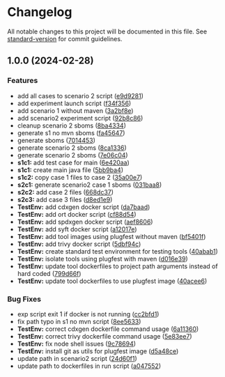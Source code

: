 # Changelog

All notable changes to this project will be documented in this file. See [standard-version](https://github.com/conventional-changelog/standard-version) for commit guidelines.

## 1.0.0 (2024-02-28)


### Features

* add all cases to scenario 2 script ([e9d9281](https://github.com/dlg1206/sbom-landscape-exp/commit/e9d92816a8154b283d27cb57a128d15986339c6a))
* add experiment launch script ([f34f356](https://github.com/dlg1206/sbom-landscape-exp/commit/f34f356e63df4ce0a3bc07f4b61de17d5e0d483a))
* add scenario 1 without maven ([3a2bf8e](https://github.com/dlg1206/sbom-landscape-exp/commit/3a2bf8e95b718a7ba75599167e902cbe898c7b35))
* add scenario2 experiment script ([92b8c86](https://github.com/dlg1206/sbom-landscape-exp/commit/92b8c86e232296550da78e57ad0a226dac577388))
* cleanup scenario 2 sboms ([8ba4334](https://github.com/dlg1206/sbom-landscape-exp/commit/8ba4334da17479b420ea7a06f4ec2d9709770399))
* generate s1 no mvn sboms ([fa45647](https://github.com/dlg1206/sbom-landscape-exp/commit/fa45647ef7b488e2006aac795e36e2c31f423f06))
* generate sboms ([7014453](https://github.com/dlg1206/sbom-landscape-exp/commit/7014453614a8d01be3d20d400a972c4512bd3711))
* generate scenario 2 sboms ([8ca1336](https://github.com/dlg1206/sbom-landscape-exp/commit/8ca133699acd99102c3037a322c6109cfef4638e))
* generate scenario 2 sboms ([7e06c04](https://github.com/dlg1206/sbom-landscape-exp/commit/7e06c04883efd9357c4a329cffd9845428f2e893))
* **s1c1:** add test case for main ([6e420aa](https://github.com/dlg1206/sbom-landscape-exp/commit/6e420aab25feb2be4e5b8b959b21bbfdbb6c5703))
* **s1c1:** create main java file ([5bb9ba4](https://github.com/dlg1206/sbom-landscape-exp/commit/5bb9ba4bab607e0d5ae8b86122502728be57a32f))
* **s1c2:** copy case 1 files to case 2 ([35a00e7](https://github.com/dlg1206/sbom-landscape-exp/commit/35a00e78b938f20392c16fd1039aecf0c1365897))
* **s2c1:** generate scenario2 case 1 sboms ([031baa8](https://github.com/dlg1206/sbom-landscape-exp/commit/031baa8f9fd6739ed00ba8dfa131ed5edf1f4b6e))
* **s2c2:** add case 2 files ([668dc37](https://github.com/dlg1206/sbom-landscape-exp/commit/668dc378c744d3b6d64d923b9dece25efb1bd89a))
* **s2c3:** add case 3 files ([d8ed1e9](https://github.com/dlg1206/sbom-landscape-exp/commit/d8ed1e9eca04e2cf3575774add9e96dfb0b3d536))
* **TestEnv:** add cdxgen docker script ([da7baad](https://github.com/dlg1206/sbom-landscape-exp/commit/da7baada3f2de99be863bf18c3e1aaf7840e4fa1))
* **TestEnv:** add ort docker script ([cf88d54](https://github.com/dlg1206/sbom-landscape-exp/commit/cf88d541cade7e93416f9d401b6037086e05ff24))
* **TestEnv:** add spdxgen docker script ([aef8606](https://github.com/dlg1206/sbom-landscape-exp/commit/aef86065dee1798c429110e55491f5420dc2d1ce))
* **TestEnv:** add syft docker script ([a12017e](https://github.com/dlg1206/sbom-landscape-exp/commit/a12017ee1472d158047eee981dc7da0c2e76917b))
* **TestEnv:** add tool images using plugfest without maven ([bf5401f](https://github.com/dlg1206/sbom-landscape-exp/commit/bf5401ff59603c83ab2bd3cf197cd41915085528))
* **TestEnv:** add trivy docker script ([5dbf94c](https://github.com/dlg1206/sbom-landscape-exp/commit/5dbf94c8cb129e47fff0d1b4dc72c27881c242a9))
* **TestEnv:** create standard test environment for testing tools ([40abab1](https://github.com/dlg1206/sbom-landscape-exp/commit/40abab176f0c3b61bf6fd3b4ec29fbac8eb38926))
* **TestEnv:** isolate tools using plugfest with maven ([d016e39](https://github.com/dlg1206/sbom-landscape-exp/commit/d016e3947fb8018490593ae68f00c9ec55c57671))
* **TestEnv:** update tool dockerfiles to project path arguments instead of hard coded ([799d66f](https://github.com/dlg1206/sbom-landscape-exp/commit/799d66f763d4b771b07484f8d7c9d9160ba26250))
* **TestEnv:** update tool dockerfiles to use plugfest image ([40acee6](https://github.com/dlg1206/sbom-landscape-exp/commit/40acee6c55986ba43e34173cc19ccddfb9493464))


### Bug Fixes

* exp script exit 1 if docker is not running ([cc2bfd1](https://github.com/dlg1206/sbom-landscape-exp/commit/cc2bfd1c329b07780fce42128aade558ceaf9a20))
* fix path typo in s1 no mvn script ([8ee5633](https://github.com/dlg1206/sbom-landscape-exp/commit/8ee563351ed9083018db292dd4cd95fc5c4b473e))
* **TestEnv:** correct cdxgen dockerfile command usage ([6a11360](https://github.com/dlg1206/sbom-landscape-exp/commit/6a113608a21de57843e36ce22e40ab640336cb3a))
* **TestEnv:** correct trivy dockerfile command usage ([5e83ee7](https://github.com/dlg1206/sbom-landscape-exp/commit/5e83ee7693b87310e3194621a760b5841000e8e8))
* **TestEnv:** fix node shell issues ([9c78694](https://github.com/dlg1206/sbom-landscape-exp/commit/9c786945a2216cdd709c411a00d47af276a731d0))
* **TestEnv:** install git as utils for plugfest image ([d5a48ce](https://github.com/dlg1206/sbom-landscape-exp/commit/d5a48cebd99f1e0351e3b2676c85e01432da9fa1))
* update path in scenario2 script ([24d60f1](https://github.com/dlg1206/sbom-landscape-exp/commit/24d60f19b2e2fd78fcfab156a298af45e9ab2e5c))
* update path to dockerfiles in run script ([a047552](https://github.com/dlg1206/sbom-landscape-exp/commit/a047552855f22f40e809a1582b389df81a3970f4))
